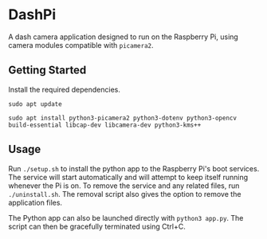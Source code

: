 # DashPi

A dash camera application designed to run on the Raspberry Pi, using camera modules compatible with `picamera2`.

## Getting Started

Install the required dependencies.

`sudo apt update`

`sudo apt install python3-picamera2 python3-dotenv python3-opencv build-essential libcap-dev libcamera-dev python3-kms++`

## Usage

Run `./setup.sh` to install the python app to the Raspberry Pi's boot services. The service will start automatically and will attempt to keep itself running whenever the Pi is on. To remove the service and any related files, run `./uninstall.sh`. The removal script also gives the option to remove the application files.

The Python app can also be launched directly with `python3 app.py`. The script can then be gracefully terminated using Ctrl+C.
